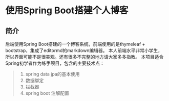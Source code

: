 # 使用Spring Boot搭建个人博客
## 简介
后端使用Spring Boot搭建的一个博客系统，前端使用的是thymeleaf + bootstrap，集成了editormd的markdown编辑器。
本人前端水平非常小学生，所以界面可能不是很美观。还有很多不完整的地方请大家多多指教。
本项目适合Spring初学者作为练手项目，包含的主要技术点：

> 1. spring data jpa的基本使用
> 2. 数据绑定
> 3. 拦截器
> 4. spring boot 注解配置

